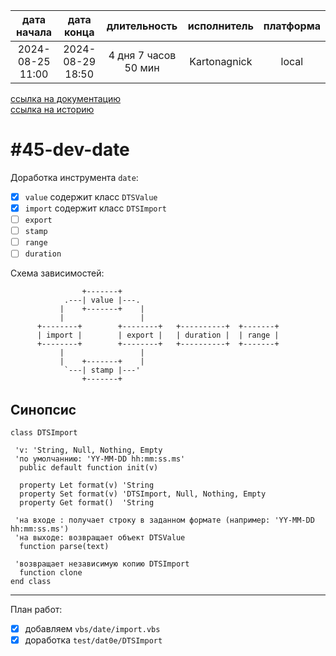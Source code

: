 |   дата начала    |    дата конца    |     длительность     | исполнитель  | платформа |
|:----------------:|:----------------:|:--------------------:|:------------:|:---------:|
| 2024-08-25 11:00 | 2024-08-29 18:50 | 4 дня 7 часов 50 мин | Kartonagnick |   local   |

[ссылка на документацию](../docs.md)  
[ссылка на историю](../history.md#-v045-dev)  

#45-dev-date
============

Доработка инструмента `date`:  
  - [x] `value`  содержит класс `DTSValue`  
  - [x] `import` содержит класс `DTSImport`  
  - [ ] `export`  
  - [ ] `stamp`  
  - [ ] `range`  
  - [ ] `duration`  

Схема зависимостей:  

```
                +-------+            
            .---| value |---.
           |    +-------+    |
           |                 |
      +--------+        +--------+   +----------+  +-------+
      | import |        | export |   | duration |  | range |
      +--------+        +--------+   +----------+  +-------+
           |                 |
           |    +-------+    |
            `---| stamp |---'
                +-------+   
```


Синопсис
--------

```vbs
class DTSImport

 'v: 'String, Null, Nothing, Empty
 'по умолчаннию: 'YY-MM-DD hh:mm:ss.ms'
  public default function init(v) 

  property Let format(v) 'String
  property Set format(v) 'DTSImport, Null, Nothing, Empty
  property Get format()  'String

 'на входе : получает строку в заданном формате (например: 'YY-MM-DD hh:mm:ss.ms')
 'на выходе: возвращает объект DTSValue
  function parse(text)

 'возвращает независимую копию DTSImport
  function clone
end class
```

--------------------------------------------------------------------------------

План работ:  
  - [x] добавляем `vbs/date/import.vbs`  
  - [x] доработка `test/dat0e/DTSImport`  
